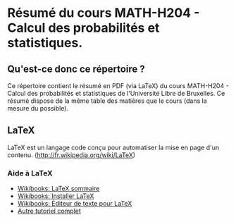 # Résumé du cours MATH-H204 - Calcul des probabilités et statistiques.

## Qu'est-ce donc ce répertoire ?
Ce répertoire contient le résumé en PDF (via LaTeX) du cours MATH-H204 - Calcul des probabilités et statistiques de l'Université Libre de Bruxelles. Ce résumé dispose de la même table des matières que le cours (dans la mesure du possible).

## LaTeX
LaTeX est un langage code conçu pour automatiser la mise en page d'un contenu. (http://fr.wikipedia.org/wiki/LaTeX)

### Aide à LaTeX
* [Wikibooks: LaTeX sommaire](http://fr.wikibooks.org/wiki/LaTeX)
* [Wikibooks: Installer LaTeX](http://fr.wikibooks.org/wiki/LaTeX/Installer_LaTeX)
* [Wikibooks: Éditeur de texte pour LaTeX](http://fr.wikibooks.org/wiki/LaTeX/Installer_LaTeX#Choisir_un_.C3.A9diteur_de_texte)
* [Autre tutoriel complet](http://www.ukonline.be/programmation/latex/tutoriel/index.php)
